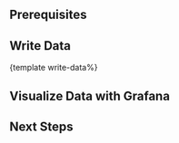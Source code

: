 
<!--@include: ./introduction.md-->

## Prerequisites

<!--@include: ./prerequisites.md-->

## Write Data

{template write-data%}

## Visualize Data with Grafana
<!--@include: ./visualize-data-by-grafana.md-->

## Next Steps

<!--@include: ./next-steps.md-->
